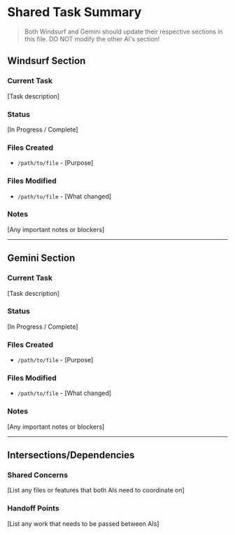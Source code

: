 # Shared Task Summary

> Both Windsurf and Gemini should update their respective sections in this file.
> DO NOT modify the other AI's section!

## Windsurf Section

### Current Task
[Task description]

### Status
[In Progress / Complete]

### Files Created
- `/path/to/file` - [Purpose]

### Files Modified
- `/path/to/file` - [What changed]

### Notes
[Any important notes or blockers]

---

## Gemini Section

### Current Task
[Task description]

### Status
[In Progress / Complete]

### Files Created
- `/path/to/file` - [Purpose]

### Files Modified
- `/path/to/file` - [What changed]

### Notes
[Any important notes or blockers]

---

## Intersections/Dependencies

### Shared Concerns
[List any files or features that both AIs need to coordinate on]

### Handoff Points
[List any work that needs to be passed between AIs]